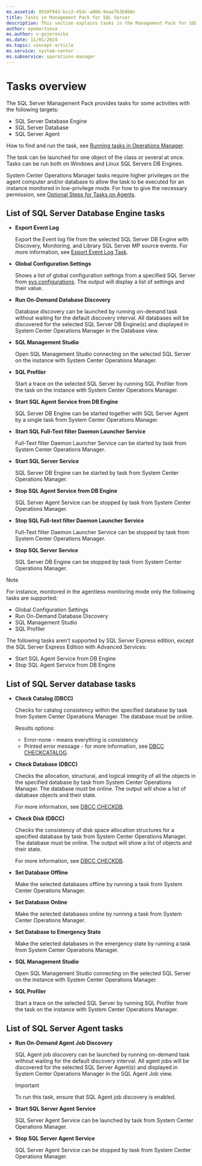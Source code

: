 ```yaml
---
ms.assetid: 9550f943-bcc2-45dc-a866-9eae7b3b8b0c
title: Tasks in Management Pack for SQL Server
description: This section explains tasks in the Management Pack for SQL Server
author: epomortseva
ms.author: v-gajeronika
ms.date: 11/01/2024
ms.topic: concept-article
ms.service: system-center
ms.subservice: operations-manager
---
```


# Tasks overview

The SQL Server Management Pack provides tasks for some activities with the following targets:

- SQL Server Database Engine
- SQL Server Database
- SQL Server Agent

How to find and run the task, see [Running tasks in Operations Manager](manage-running-tasks.md).

The task can be launched for one object of the class or several at once. Tasks can be run both on Windows and Linux SQL Servers DB Engines.

System Center Operations Manager tasks require higher privileges on the agent computer and/or database to allow the task to be executed for an instance monitored in low-privilege mode. For how to give the necessary permission, see [Optional Steps for Tasks on Agents](sql-server-management-pack-low-privilege-monitoring.md#optional-steps-for-tasks-on-agents).

## List of SQL Server Database Engine tasks

- **Export Event Log**

   Export the Event log file from the selected SQL Server DB Engine with Discovery, Monitoring, and Library SQL Server MP source events. For more information, see [Export Event Log Task](sql-server-management-pack-export-event-log-task.md).

- **Global Configuration Settings**

    Shows a list of global configuration settings from a specified SQL Server from [sys.configurations](/sql/relational-databases/system-catalog-views/sys-configurations-transact-sql). The output will display a list of settings and their value.

- **Run On-Demand Database Discovery**

    Database discovery can be launched by running on-demand task without waiting for the default discovery interval. All databases will be discovered for the selected SQL Server DB Engine(s) and displayed in System Center Operations Manager in the Database view.

- **SQL Management Studio**

    Open SQL Management Studio connecting on the selected SQL Server on the instance with System Center Operations Manager.

- **SQL Profiler**

    Start a trace on the selected SQL Server by running SQL Profiler from the task on the instance with System Center Operations Manager.

- **Start SQL Agent Service from DB Engine**

   SQL Server DB Engine can be started together with SQL Server Agent by a single task from System Center Operations Manager.

- **Start SQL Full-Text filter Daemon Launcher Service**
  
   Full-Text filter Daemon Launcher Service can be started by task from System Center Operations Manager.

- **Start SQL Server Service**

    SQL Server DB Engine can be started by task from System Center Operations Manager.

- **Stop SQL Agent Service from DB Engine**

   SQL Server Agent Service can be stopped by task from System Center Operations Manager.

- **Stop SQL Full-text filter Daemon Launcher Service**
  
    Full-Text filter Daemon Launcher Service can be stopped by task from System Center Operations Manager.

- **Stop SQL Server Service**

    SQL Server DB Engine can be stopped by task from System Center Operations Manager.

> [!NOTE]
> For instance, monitored in the agentless monitoring mode only the following tasks are supported:
>
> - Global Configuration Settings
> - Run On-Demand Database Discovery
> - SQL Management Studio
> - SQL Profiler
>
> The following tasks aren't supported by SQL Server Express edition, except the SQL Server Express Edition with Advanced Services:
>
> - Start SQL Agent Service from DB Engine
> - Stop SQL Agent Service from DB Engine

## List of SQL Server database tasks

- **Check Catalog (DBCC)**

    Checks for catalog consistency within the specified database by task from System Center Operations Manager. The database must be online.

    Results options:
  - Error-none - means everything is consistency
  - Printed error message - for more information, see [DBCC CHECKCATALOG](/sql/t-sql/database-console-commands/dbcc-checkcatalog-transact-sql).
  
- **Check Database (DBCC)**

    Checks the allocation, structural, and logical integrity of all the objects in the specified database by task from System Center Operations Manager. The database must be online. The output will show a list of database objects and their state.

    For more information, see [DBCC CHECKDB](/sql/t-sql/database-console-commands/dbcc-checkdb-transact-sql).

- **Check Disk (DBCC)**

    Checks the consistency of disk space allocation structures for a specified database by task from System Center Operations Manager. The database must be online. The output will show a list of objects and their state.

    For more information, see [DBCC CHECKDB](/sql/t-sql/database-console-commands/dbcc-checkdb-transact-sql).

- **Set Database Offline**

    Make the selected databases offline by running a task from System Center Operations Manager.

- **Set Database Online**
  
    Make the selected databases online by running a task from System Center Operations Manager.

- **Set Database to Emergency State**

    Make the selected databases in the emergency state by running a task from System Center Operations Manager.

- **SQL Management Studio**

    Open SQL Management Studio connecting on the selected SQL Server on the instance with System Center Operations Manager.

- **SQL Profiler**

    Start a trace on the selected SQL Server by running SQL Profiler from the task on the instance with System Center Operations Manager.

## List of SQL Server Agent tasks

- **Run On-Demand Agent Job Discovery**

    SQL Agent job discovery can be launched by running on-demand task without waiting for the default discovery interval. All agent jobs will be discovered for the selected SQL Server Agent(s) and displayed in System Center Operations Manager in the SQL Agent Job view.

    >[!IMPORTANT]
    >To run this task, ensure that SQL Agent job discovery is enabled.

- **Start SQL Server Agent Service**

    SQL Server Agent Service can be launched by task from System Center Operations Manager.

- **Stop SQL Server Agent Service**

    SQL Server Agent Service can be stopped by task from System Center Operations Manager.
